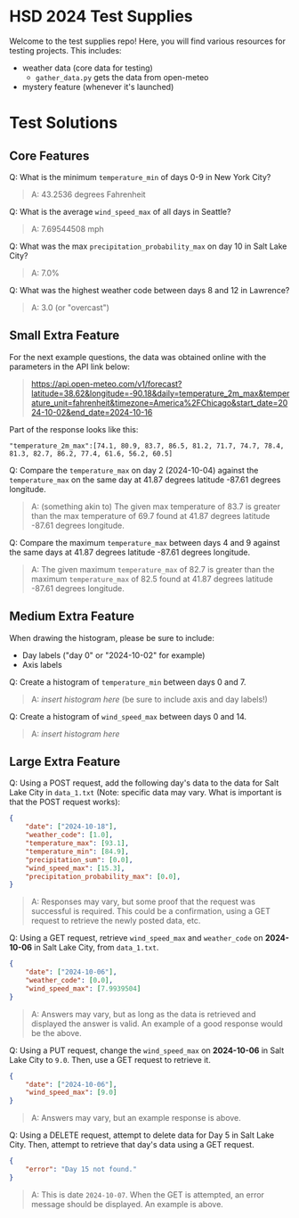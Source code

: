 # HSD 2024 Test Supplies

Welcome to the test supplies repo! Here, you will find various resources for testing projects. This includes:

- weather data (core data for testing)
    - `gather_data.py` gets the data from open-meteo
- mystery feature (whenever it's launched)

# Test Solutions
## Core Features
Q: What is the minimum `temperature_min` of days 0-9 in New York City? 
> A: 43.2536 degrees Fahrenheit

Q: What is the average `wind_speed_max` of all days in Seattle? 
> A: 7.69544508 mph

Q: What was the max `precipitation_probability_max` on day 10 in Salt Lake City? 
> A: 7.0%

Q: What was the highest weather code between days 8 and 12 in Lawrence? 
> A: 3.0 (or "overcast")

## Small Extra Feature
For the next example questions, the data was obtained online with the parameters in the API link below:
> https://api.open-meteo.com/v1/forecast?latitude=38.62&longitude=-90.18&daily=temperature_2m_max&temperature_unit=fahrenheit&timezone=America%2FChicago&start_date=2024-10-02&end_date=2024-10-16

Part of the response looks like this:

```"temperature_2m_max":[74.1, 80.9, 83.7, 86.5, 81.2, 71.7, 74.7, 78.4, 81.3, 82.7, 86.2, 77.4, 61.6, 56.2, 60.5]```

Q: Compare the `temperature_max` on day 2 (2024-10-04) against the `temperature_max` on the same day at 41.87 degrees latitude -87.61 degrees longitude. 
> A: (something akin to) The given max temperature of 83.7 is greater than the max temperature of 69.7 found at 41.87 degrees latitude -87.61 degrees longitude.

Q: Compare the maximum `temperature_max` between days 4 and 9 against the same days at 41.87 degrees latitude -87.61 degrees longitude. 
> A: The given maximum `temperature_max` of 82.7 is greater than the maximum `temperature_max` of 82.5 found at 41.87 degrees latitude -87.61 degrees longitude.

## Medium Extra Feature
When drawing the histogram, please be sure to include:

- Day labels ("day 0" or "2024-10-02" for example)
- Axis labels

Q: Create a histogram of `temperature_min` between days 0 and 7. 
> A: *insert histogram here* (be sure to include axis and day labels!)

Q: Create a histogram of `wind_speed_max` between days 0 and 14. 
> A: *insert histogram here*

## Large Extra Feature
Q: Using a POST request, add the following day's data to the data for Salt Lake City in `data_1.txt` (Note: specific data may vary. What is important is that the POST request works):
```json
{
    "date": ["2024-10-18"],
    "weather_code": [1.0],
    "temperature_max": [93.1],
    "temperature_min": [84.9],
    "precipitation_sum": [0.0],
    "wind_speed_max": [15.3],
    "precipitation_probability_max": [0.0],
}
```
>A: Responses may vary, but some proof that the request was successful is required. This could be a confirmation, using a GET request to retrieve the newly posted data, etc.  

Q: Using a GET request, retrieve `wind_speed_max` and `weather_code` on **2024-10-06** in Salt Lake City, from `data_1.txt`. 

```json
{
    "date": ["2024-10-06"],
    "weather_code": [0.0],
    "wind_speed_max": [7.9939504]
}
```  

>A: Answers may vary, but as long as the data is retrieved and displayed the answer is valid. An example of a good response would be the above. 

Q: Using a PUT request, change the `wind_speed_max` on **2024-10-06** in Salt Lake City to `9.0`. Then, use a GET request to retrieve it. 

```json
{
    "date": ["2024-10-06"],
    "wind_speed_max": [9.0]
}
```  

>A: Answers may vary, but an example response is above. 

Q: Using a DELETE request, attempt to delete data for Day 5 in Salt Lake City. Then, attempt to retrieve that day's data using a GET request. 

```json
{
    "error": "Day 15 not found."
}
```

>A: This is date `2024-10-07`. When the GET is attempted, an error message should be displayed. An example is above.
